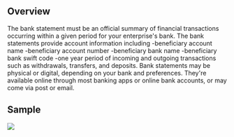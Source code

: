 ## Overview

The bank statement must be an official summary of financial transactions occurring within a given period for your enterprise's bank.
The bank statements provide account information including 
-beneficiary account name
-beneficiary account number
-beneficiary bank name
-beneficiary bank swift code
-one year period of incoming and outgoing transactions such as withdrawals, transfers, and deposits. 
Bank statements may be physical or digital, depending on your bank and preferences. They're available online through most banking apps or online bank accounts, or may come via post or email.

## Sample

![](https://staticintl.cloudcachetci.com/yehe/backend-news/f7uz560_%E9%93%B6%E8%A1%8C%E7%A4%BA%E4%BE%8B.png)



